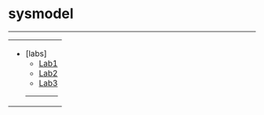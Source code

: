 # sysmodel
<hr>
<table>
</tr> 
<tr >
<tr >

<td valign="top">

  * [labs]
    * [Lab1](https://github.com/MrCodeLama/sysmodel/blob/main/lab1.docx) 
    * [Lab2](-)
    * [Lab3](-)
    <hr>
    
</table>
